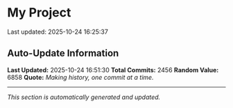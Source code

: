 # My Project


Last updated: 2025-10-24 16:25:37































































































































































































































































































































































































































































































































































































































































































































































































































































































































































































































































































































































































































































































































































































































































































































































































































































































































































































































































































































































































































































































































































































































































































































































































































































































































































































































































































































































































































































































































































## Auto-Update Information

**Last Updated:** 2025-10-24 16:51:30
**Total Commits:** 2456
**Random Value:** 6858
**Quote:** _Making history, one commit at a time._

---
_This section is automatically generated and updated._